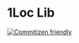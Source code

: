 # 1Loc Lib

[![Commitizen friendly](https://img.shields.io/badge/commitizen-friendly-brightgreen.svg)](http://commitizen.github.io/cz-cli/)
